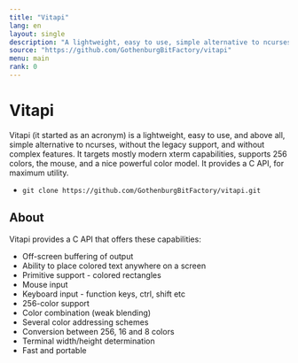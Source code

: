 ```yaml
---
title: "Vitapi"
lang: en
layout: single
description: "A lightweight, easy to use, simple alternative to ncurses."
source: "https://github.com/GothenburgBitFactory/vitapi"
menu: main
rank: 0
---
```

# Vitapi

Vitapi (it started as an acronym) is a lightweight, easy to use, and above all, simple alternative to ncurses, without the legacy support, and without complex features.
It targets mostly modern xterm capabilities, supports 256 colors, the mouse, and a nice powerful color model.
It provides a C API, for maximum utility.

* `git clone https://github.com/GothenburgBitFactory/vitapi.git`

## About

Vitapi provides a C API that offers these capabilities:

* Off-screen buffering of output
* Ability to place colored text anywhere on a screen
* Primitive support - colored rectangles
* Mouse input
* Keyboard input - function keys, ctrl, shift etc
* 256-color support
* Color combination (weak blending)
* Several color addressing schemes
* Conversion between 256, 16 and 8 colors
* Terminal width/height determination
* Fast and portable
